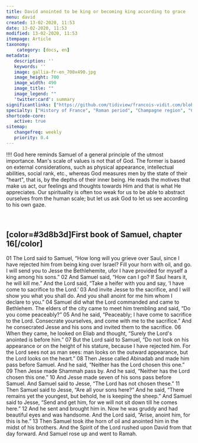 ```yaml
---
title: David anointed to be king or becoming king according to grace
menu: david
created: 13-02-2020, 11:53
date: 13-02-2020, 11:53
modified: 13-02-2020, 11:53
itempage: Article
taxonomy:
    category: [docs, en]
metadata:
   description: ''
   keywords: ''
   image: gallia-fr-en_700x490.jpg
   image_height: 700
   image_width: 490
   image_title: ""
   image_legend: ""
   'twitter:card': summary
significantlinks: ["https://github.com/tidiview/francois-vidit.com/blob/master/user/sites/docs/pages/01.home/03.reims/03.sacre/01.david/docs.en.md"]
specialty: ["History of France", "Roman period", "Champagne region", "Commentaries on the Gallic War Book II", "the Remi Tribe", "Julius Caesar", "campaign against the Belgians"]
shortcode-core:
   active: true
sitemap:
   changefreq: weekly
   priority: 0.4
---
```

!!!! God here reminds Samuel of a general principle of the utmost importance. Man's scale of values is not that of God. The former is based on external considerations, such as physical appearance, intellectual abilities, social rank, etc., whereas God measures men by the state of their "heart", that is, by the depths of their inner being. He reads the motives that make us act, our feelings and thoughts towards Him and that is what He appreciates. Our spirituality is often too weak for us to be able to abstract ourselves from the human scale; but let us ask God to let us see according to his own gaze.

<br>

## [color=#3d8b3d]First book of Samuel, chapter 16[/color]

01 The Lord said to Samuel, “How long will you grieve over Saul, since I have rejected him from being king over Israel? Fill your horn with oil, and go. I will send you to Jesse the Bethlehemite, ufor I have provided for myself a king among his sons.”
02 And Samuel said, “How can I go? If Saul hears it, he will kill me.” And the Lord said, “Take a heifer with you and say, ‘I have come to sacrifice to the Lord.’
03 And invite Jesse to the sacrifice, and I will show you what you shall do. And you shall anoint for me him whom I declare to you.” 
04 Samuel did what the Lord commanded and came to Bethlehem. The elders of the city came to meet him trembling and said, “Do you come peaceably?” 
05 And he said, “Peaceably; I have come to sacrifice to the Lord. Consecrate yourselves, and come with me to the sacrifice.” And he consecrated Jesse and his sons and invited them to the sacrifice.
06 When they came, he looked on Eliab and thought, “Surely the Lord's anointed is before him.”
07 But the Lord said to Samuel, “Do not look on his appearance or on the height of his stature, because I have rejected him. For the Lord sees not as man sees: man looks on the outward appearance, but the Lord looks on the heart.”
08 Then Jesse called Abinadab and made him pass before Samuel. And he said, “Neither has the Lord chosen this one.”
09 Then Jesse made Shammah pass by. And he said, “Neither has the Lord chosen this one.” 
10 And Jesse made seven of his sons pass before Samuel. And Samuel said to Jesse, “The Lord has not chosen these.”
11 Then Samuel said to Jesse, “Are all your sons here?” And he said, “There remains yet the youngest, but behold, he is keeping the sheep.” And Samuel said to Jesse, “Send and get him, for we will not sit down till he comes here.”
12 And he sent and brought him in. Now he was gruddy and had beautiful eyes and was handsome. And the Lord said, “Arise, anoint him, for this is he.”
13 Then Samuel took ithe horn of oil and anointed him in the midst of his brothers. And the Spirit of the Lord rushed upon David from that day forward. And Samuel rose up and went to Ramah.